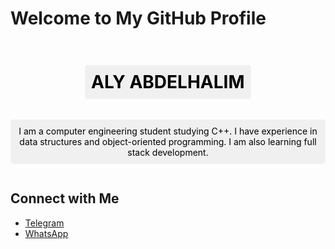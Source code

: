 # Welcome to My GitHub Profile

<div align="center">
  <h1 style="background-color:#f0f0f0;padding:10px;border-radius:5px;display:inline-block;animation:move 5s infinite alternate ease-in-out, colorChange 10s infinite alternate ease-in-out;">
    ALY ABDELHALIM
  </h1>
</div>

<div align="center">
  <p style="background-color:#f0f0f0;padding:10px;border-radius:5px;display:inline-block;animation:move 5s infinite alternate ease-in-out, colorChange 10s infinite alternate ease-in-out;">
    I am a computer engineering student studying C++. I have experience in data structures and object-oriented programming. I am also learning full stack development.
  </p>
</div>

## Connect with Me

- [Telegram](https://t.me/alyabdelhalim)
- [WhatsApp](https://wa.me/905527797598?text=Hello,%20I%20need%20your%20help%20in...)

<style>
@keyframes move {
  0% { transform: translateX(0) translateY(0) rotate(0deg); }
  25% { transform: translateX(10px) translateY(-10px) rotate(5deg); }
  50% { transform: translateX(-10px) translateY(10px) rotate(-5deg); }
  75% { transform: translateX(10px) translateY(10px) rotate(0deg); }
  100% { transform: translateX(0) translateY(0) rotate(0deg); }
}

@keyframes colorChange {
  0% { color: #000000; background-color: #f0f0f0; }
  25% { color: #ff0000; background-color: #ffe6e6; }
  50% { color: #00ff00; background-color: #e6ffe6; }
  75% { color: #0000ff; background-color: #e6e6ff; }
  100% { color: #000000; background-color: #f0f0f0; }
}
</style>
